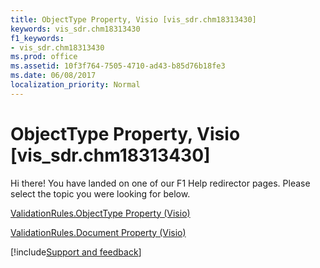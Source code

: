 ```yaml
---
title: ObjectType Property, Visio [vis_sdr.chm18313430]
keywords: vis_sdr.chm18313430
f1_keywords:
- vis_sdr.chm18313430
ms.prod: office
ms.assetid: 10f3f764-7505-4710-ad43-b85d76b18fe3
ms.date: 06/08/2017
localization_priority: Normal
---
```



# ObjectType Property, Visio [vis_sdr.chm18313430]

Hi there! You have landed on one of our F1 Help redirector pages. Please select the topic you were looking for below.

[ValidationRules.ObjectType Property (Visio)](http://msdn.microsoft.com/library/e6f7ce1d-cdba-ffe8-3036-49c1cf6635d7%28Office.15%29.aspx)

[ValidationRules.Document Property (Visio)](http://msdn.microsoft.com/library/cb75bba6-ff75-91fb-0993-7692b9d65f0d%28Office.15%29.aspx)

[!include[Support and feedback](~/includes/feedback-boilerplate.md)]